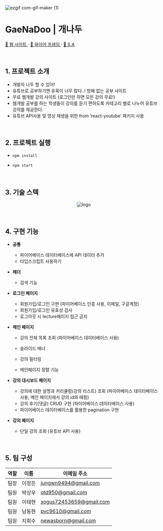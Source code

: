 ![ezgif com-gif-maker (1)](https://user-images.githubusercontent.com/99702761/215339490-0a4b255c-cac3-4384-aa21-f4d842442db1.gif)
# GaeNaDoo | 개나두

<p><a href='https://gnd-project.vercel.app/'>🔗 웹 사이트 </a> · <a href='https://www.figma.com/file/fC3JHJ1fwaoNHlQmM2VU73/ProjectB4?node-id=0%3A1'>🔗 와이어 프레임 </a> · <a href='https://slash-quiver-80f.notion.site/e47d9765fa854a98add99c778a6f2df1'>🔗 S.A </a> </p>
<br/>


## 1. 프로젝트 소개

- 개발자 나두 할 수 있어!
- 유튜브로 공부하기엔 유혹이 너무 많다..! 방해 없는 공부 사이트
- 무료 웹개발 강의 사이트 (로그인만 하면 모든 강의 무료!)
- 웹개발 공부를 하는 학생들이 강의를 듣기 편하도록 카테고리 별로 나누어 유튜브 강의를 제공한다.
- 유튜브 API사용 및 영상 재생을 위한 <YouTube> from ‘react-youtube’ 패키지 사용


<br/>


## 2. 프로젝트 실행

- ```sh
  npm install
  ```
- ```sh
  npm start
  ```


<br/>


## 3. 기술 스텍

<p align="center"><img src="https://s3.us-west-2.amazonaws.com/secure.notion-static.com/4da56ad1-2b6f-404f-9e1b-1a3829e0d2d0/Untitled.png?X-Amz-Algorithm=AWS4-HMAC-SHA256&X-Amz-Content-Sha256=UNSIGNED-PAYLOAD&X-Amz-Credential=AKIAT73L2G45EIPT3X45%2F20230129%2Fus-west-2%2Fs3%2Faws4_request&X-Amz-Date=20230129T145713Z&X-Amz-Expires=86400&X-Amz-Signature=13549d8cd1040b37b5fa1751dcbb9e461f84a022f5dc0e4fcfda7e97a1a1fdd1&X-Amz-SignedHeaders=host&response-content-disposition=filename%3D%22Untitled.png%22&x-id=GetObject" alt="logo"></p>


<br/>


## 4. 구현 기능



- **공통**
  - 파이어베이스 데이터베이스에 API 데이터 추가
  - 타입스크립트 사용하기
- **헤더**
  - 검색 기능
- **로그인 페이지**
  - 회원가입/로그인 구현 (파이어베이스 인증 사용, 이메일, 구글계정)
  - 회원가입/로그인 유효성 검사
  - 로그아웃 시 lecture페이지 접근 금지
- **메인 페이지**

  - 강의 전체 목록 조회
    (파이어베이스 데이터베이스 사용)
  - 슬라이드 배너
  - 강의 필터링

  - 메인페이지 정렬 기능

- **강의 대시보드 페이지**
  - 강의에 대한 설명과 커리큘럼(강의 리스트) 조회
    (파이어베이스 데이터베이스 사용, 메인 페이지에서 강의 id와 매핑)
  - 강의 후기(댓글) CRUD 구현
    (파이어베이스 데이터베이스 사용)
  - 파이어베이스 데이터베이스를 활용한 pagination 구현
- **강의 페이지**
  - 단일 강의 조회
    (유튜브 API 사용)

<br/>


## 5. 팀 구성

| 역할 | 이름 | 이메일 주소 |
| --- | --- | --- |
| 팀장 | 이정은 | jungwn9494@gmail.com |
| 팀원 | 박상우 | qtd950@gmail.com |
| 팀원 | 이태현 | xogus72453659@gmail.com |
| 팀원 | 남동현 | pvc9610@gmail.com |
| 팀원 | 지회수 | newasborn@gmail.com |


